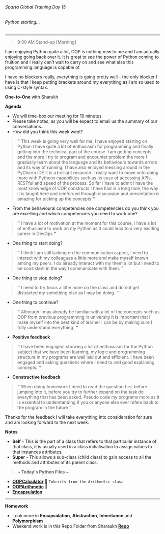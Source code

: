 ###### Sparta Global Training Day 15
###### Python starting...
___

> 9:00 AM Stand-up [Morning]

I am enjoying Python quite a lot, OOP is nothing new to me and I am actually enjoying going back over it.
It is great to see the power of Python coming to fruition and I really can't wait to carry on and see what else
this programming language is capable of. 

I have no blockers really, everything is going pretty well - the only blocker I have is that I keep
putting brackets around my everything as I am so used to using C-style syntax.


**One-to-One** with Sharukh<br>

**Agenda**
- We will time-box our meeting for 10 minutes
- Please take notes, as you will be expect to email us the summary of our conversations...
- How did you think this week went?
> **"** This week is going very well for me, I have enjoyed starting on Python I have quite a lot of enthusiasm for programming
>and finally getting into the technical part of the course. I am getting concepts and the more I try to program and encounter problem 
>the more I gradually learn about the language and its behaviours towards errors and its way of running. I have also enjoyed 
>messing around in the PyCharm IDE it is a brilliant resource. I really want to move onto doing more with Pythons capabilities such as
>its ease of accessing APIs, RESTful and speed of the process. So far I have to admit I have the most knowledge of OOP constructs I have had in
>a long time, the way it is taught here and reinforced through discussion and presentation is amazing for picking up the concepts.**"**
- From the behavioural competencies one competencies do you think you are excelling and which competencies you need to work one?
> **"** I have a lot of motivation at the moment for this course, I have a lot of enthusiasm to work on my Python as it could lead to a very 
>exciting career in DevOps  **"**
- One thing to start doing? 
> **"** I think I am still lacking on the communication aspect, I need to interact with my colleagues a little more and make myself
>known among my peers. I do already interact with my them a lot but I need to be consistent in the way I communicate with them. **"**
- One thing to stop doing? 
> **"** I need to try focus a little more on the class and do not get distracted my something else as I may be doing.   **"**
- One thing to continue?
> **"** Although I may already be familiar with a lot of the concepts such as OOP from previous programming in university it is
>important that I make myself into the best kind of learner I can be by making sure I fully understand everything.
> **"**

* **Positive feedback** <br>
 > **"** I have been engaged, showing a lot of enthusiasm for the Python subject that we have been learning, my logic and programming
>structure in my programs are well laid out and efficient. I have been engaged and asking questions where I need to and good explaining concepts. **"**

* **Constructive feedback** <br>
> **"** When doing homework I need to read the question first before jumping into it, before you try to further expand on the task do 
>everything that has been asked. Pseudo code my programs more as it is essential to understanding if you or anyone else ever refers
>back to the program in the future **"**

Thanks for the feedback I will take everything into consideration for sure and am looking forward to the next week. 

**Notes**
* **Self** - This is the part of a class that refers to that particular instance of that class, it
is usually used in a class initialisation to assign values to that instances attributes. 
* **Super** - This allows a sub-class (child class) to gain access to all the methods and attributes of its parent class.

> **~ Today's Python Files ~** <br>
* [**OOPCalculator**](../../Python-Files/Revision-Files/OOP-FIles/OOP_Calculator/arithmetic.py) :page_with_curl: `Inherits from the Arithmetic class`
* [**OOPArithmetic**](../../Python-Files/Revision-Files/OOP-FIles/OOP_Calculator/arithmetic.py) :page_with_curl: 
* [**Encapsulation**](../../Python-Files/Revision-Files/OOP-FIles/encapsulation.py)

___
**Homework**
* Look more in **Encapsulation**, **Abstraction**, **Inheritance** and **Polymorphism**
* Weekend work is in this Repo Folder from Sharaukh [**Repo**](https://github.com/khanmaster/python_apis/blob/master/OOP_EXERCISE.md)
  
  